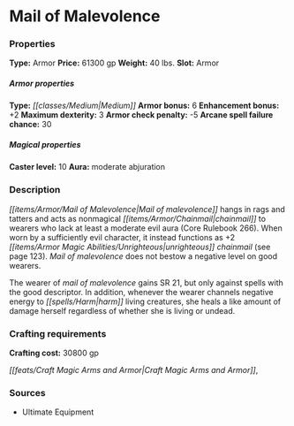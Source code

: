 ﻿---
Title: "Mail of Malevolence"
Type: "Armor"
Price: "61300 gp"
Weight: "40 lbs."
Slot: "Armor"
Armor properties Type: "Medium"
Armor bonus: "6"
Enhancement bonus: "+2"
Maximum dexterity: "3"
Armor check penalty: "-5"
Arcane spell failure chance: "30"
Caster level: "10"
Aura: "moderate abjuration"
Description: |
  "_Mail of malevolence_ hangs in rags and tatters and acts as nonmagical chainmail to wearers who lack at least a moderate evil aura (_Core Rulebook_ 266). When worn by a sufficiently evil character, it instead functions as _+2 unrighteous chainmail_ (see page 123). _Mail of malevolence_ does not bestow a negative level on good wearers.
  The wearer of _mail of malevolence_ gains SR 21, but only against spells with the good descriptor. In addition, whenever the wearer channels negative energy to harm living creatures, she heals a like amount of damage herself regardless of whether she is living or undead."
Crafting cost: "30800 gp"
Sources: "['Ultimate Equipment']"
---

# Mail of Malevolence

### Properties

**Type:** Armor **Price:** 61300 gp **Weight:** 40 lbs. **Slot:** Armor

##### Armor properties

**Type:** _[[classes/Medium|Medium]]_ **Armor bonus:** 6 **Enhancement bonus:** +2 **Maximum dexterity:** 3 **Armor check penalty:** -5 **Arcane spell failure chance:** 30

##### Magical properties

**Caster level:** 10 **Aura:** moderate abjuration

### Description

_[[items/Armor/Mail of Malevolence|Mail of malevolence]]_ hangs in rags and tatters and acts as nonmagical _[[items/Armor/Chainmail|chainmail]]_ to wearers who lack at least a moderate evil aura (Core Rulebook 266). When worn by a sufficiently evil character, it instead functions as +2 _[[items/Armor Magic Abilities/Unrighteous|unrighteous]]_ _chainmail_ (see page 123). _Mail of malevolence_ does not bestow a negative level on good wearers.

The wearer of _mail of malevolence_ gains SR 21, but only against spells with the good descriptor. In addition, whenever the wearer channels negative energy to _[[spells/Harm|harm]]_ living creatures, she heals a like amount of damage herself regardless of whether she is living or undead.

### Crafting requirements

**Crafting cost:** 30800 gp

_[[feats/Craft Magic Arms and Armor|Craft Magic Arms and Armor]]_,

### Sources

* Ultimate Equipment